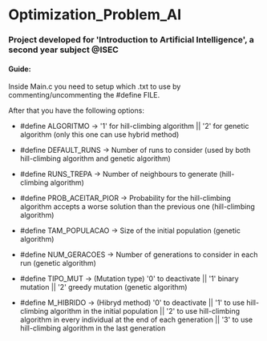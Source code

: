 # Optimization_Problem_AI

### Project developed for 'Introduction to Artificial Intelligence', a second year subject @ISEC


#### Guide:
Inside Main.c you need to setup which .txt to use by commenting/uncommenting the #define FILE.

After that you have the following options:

- #define ALGORITMO -> '1' for hill-climbing algorithm || '2' for genetic algorithm (only this one can use hybrid method)

- #define DEFAULT_RUNS -> Number of runs to consider (used by both hill-climbing algorithm and genetic algorithm)

- #define RUNS_TREPA -> Number of neighbours to generate (hill-climbing algorithm)
- #define PROB_ACEITAR_PIOR -> Probability for the hill-climbing algorithm accepts a worse solution than the previous one (hill-climbing algorithm)

- #define TAM_POPULACAO -> Size of the initial population (genetic algorithm)
- #define NUM_GERACOES -> Number of generations to consider in each run (genetic algorithm)
- #define TIPO_MUT -> (Mutation type) '0' to deactivate || '1' binary mutation || '2' greedy mutation (genetic algorithm)

- #define M_HIBRIDO -> (Hibryd method) '0' to deactivate || '1' to use hill-climbing algorithm in the initial population || '2' to use hill-climbing algorithm in every individual at the end of each generation || '3' to use hill-climbing algorithm in the last generation

